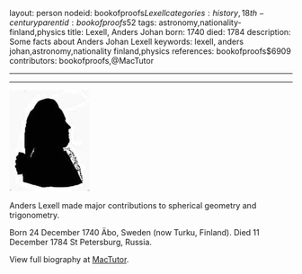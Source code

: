 layout: person
nodeid: bookofproofs$Lexell
categories: history,18th-century
parentid: bookofproofs$52
tags: astronomy,nationality-finland,physics
title: Lexell, Anders Johan
born: 1740
died: 1784
description: Some facts about Anders Johan Lexell
keywords: lexell, anders johan,astronomy,nationality finland,physics
references: bookofproofs$6909
contributors: bookofproofs,@MacTutor

---


---

![Lexell.jpg](https://github.com/bookofproofs/bookofproofs.github.io/blob/main/_sources/_assets/images/portraits/Lexell.jpg?raw=true)

Anders Lexell made major contributions to spherical geometry and trigonometry.

Born 24 December 1740 Äbo, Sweden (now Turku, Finland). Died 11 December 1784 St Petersburg, Russia.


View full biography at [MacTutor](https://mathshistory.st-andrews.ac.uk/Biographies/Lexell/).